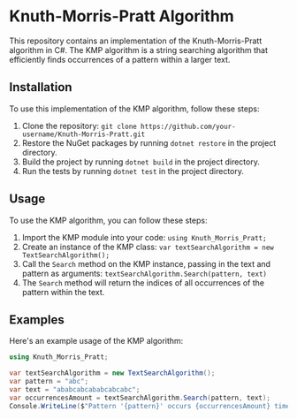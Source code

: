 # Knuth-Morris-Pratt Algorithm

This repository contains an implementation of the Knuth-Morris-Pratt algorithm in C#. The KMP algorithm is a string searching algorithm that efficiently finds occurrences of a pattern within a larger text.

## Installation

To use this implementation of the KMP algorithm, follow these steps:

1. Clone the repository: `git clone https://github.com/your-username/Knuth-Morris-Pratt.git`
2. Restore the NuGet packages by running `dotnet restore` in the project directory.
3. Build the project by running `dotnet build` in the project directory.
4. Run the tests by running `dotnet test` in the project directory.

## Usage

To use the KMP algorithm, you can follow these steps:

1. Import the KMP module into your code: `using Knuth_Morris_Pratt;`
2. Create an instance of the KMP class: `var textSearchAlgorithm = new TextSearchAlgorithm();`
3. Call the `Search` method on the KMP instance, passing in the text and pattern as arguments: `textSearchAlgorithm.Search(pattern, text)`
4. The `Search` method will return the indices of all occurrences of the pattern within the text.

## Examples

Here's an example usage of the KMP algorithm:

```csharp
using Knuth_Morris_Pratt;

var textSearchAlgorithm = new TextSearchAlgorithm();
var pattern = "abc";
var text = "ababcabcababcabcabc";
var occurrencesAmount = textSearchAlgorithm.Search(pattern, text);
Console.WriteLine($"Pattern '{pattern}' occurs {occurrencesAmount} times in the text.");
```